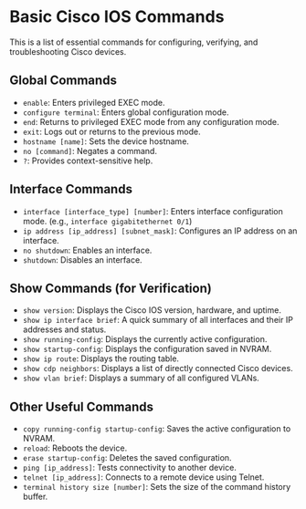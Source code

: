 # Basic Cisco IOS Commands

This is a list of essential commands for configuring, verifying, and troubleshooting Cisco devices.

## Global Commands
- `enable`: Enters privileged EXEC mode.
- `configure terminal`: Enters global configuration mode.
- `end`: Returns to privileged EXEC mode from any configuration mode.
- `exit`: Logs out or returns to the previous mode.
- `hostname [name]`: Sets the device hostname.
- `no [command]`: Negates a command.
- `?`: Provides context-sensitive help.

## Interface Commands
- `interface [interface_type] [number]`: Enters interface configuration mode. (e.g., `interface gigabitethernet 0/1`)
- `ip address [ip_address] [subnet_mask]`: Configures an IP address on an interface.
- `no shutdown`: Enables an interface.
- `shutdown`: Disables an interface.

## Show Commands (for Verification)
- `show version`: Displays the Cisco IOS version, hardware, and uptime.
- `show ip interface brief`: A quick summary of all interfaces and their IP addresses and status.
- `show running-config`: Displays the currently active configuration.
- `show startup-config`: Displays the configuration saved in NVRAM.
- `show ip route`: Displays the routing table.
- `show cdp neighbors`: Displays a list of directly connected Cisco devices.
- `show vlan brief`: Displays a summary of all configured VLANs.

## Other Useful Commands
- `copy running-config startup-config`: Saves the active configuration to NVRAM.
- `reload`: Reboots the device.
- `erase startup-config`: Deletes the saved configuration.
- `ping [ip_address]`: Tests connectivity to another device.
- `telnet [ip_address]`: Connects to a remote device using Telnet.
- `terminal history size [number]`: Sets the size of the command history buffer.
